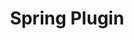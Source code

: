 ---
title: Spring Plugin
layout: default
summary: Analyzes spring files and adds any discovered classes to the imported packages. 
---